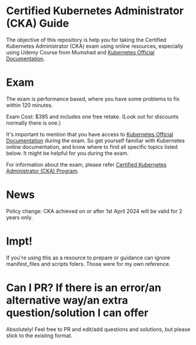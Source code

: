 
# Certified Kubernetes Administrator (CKA) Guide
The objective of this repository is help you for taking the Certified Kubernetes Administrator (CKA) exam using online resources, especially using Udemy Course from Mumshad and [Kubernetes Official Documentation](https://kubernetes.io).


# Exam

The exam is performance based, where you have some problems to fix within 120 minutes.

Exam Cost: $395 and includes one free retake. (Look out for discounts normally there is one.)

It's important to mention that you have access to [Kubernetes Official Documentation](https://kubernetes.io) during the exam. So get yourself familiar with Kubernetes online documentation, and know where to find all specific topics listed below. It might be helpful for you during the exam.

For information about the exam, please refer [Certified Kubernetes Administrator (CKA) Program](https://www.cncf.io/certification/cka/).


# News

Policy change: CKA achieved on or after 1st April 2024 will be valid for 2 years only. 

# Impt!

If you're using this as a resource to prepare or guidance can ignore manifest_files and scripts folers. Those were for my own reference. 


# Can I PR? If there is an error/an alternative way/an extra question/solution I can offer
Absolutely! Feel free to PR and edit/add questions and solutions, but please stick to the existing format.
